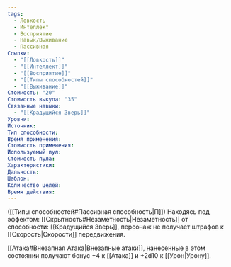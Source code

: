 ```yaml
---
tags:
  - Ловкость
  - Интеллект
  - Восприятие
  - Навык/Выживание
  - Пассивная
Ссылки:
  - "[[Ловкость]]"
  - "[[Интеллект]]"
  - "[[Восприятие]]"
  - "[[Типы способностей]]"
  - "[[Выживание]]"
Стоимость: "20"
Стоимость выкупа: "35"
Связанные навыки:
  - "[[Крадущийся Зверь]]"
Уровни:
Источник:
Тип способности:
Время применения:
Стоимость применения:
Используемый пул:
Стоимость пула:
Характеристики:
Дальность:
Шаблон:
Количество целей:
Время действия:
---
```

([[Типы способностей#Пассивная способность|П]]) Находясь под эффектом: [[Скрытность#Незаметность|Незаметность]] от способности: [[Крадущийся Зверь]], персонаж не получает штрафов к [[Скорость|Скорости]] передвижения.

[[Атака#Внезапная Атака|Внезапные атаки]], нанесенные в этом состоянии получают бонус +4 к [[Атака]] и +2d10 к [[Урон|Урону]]. 